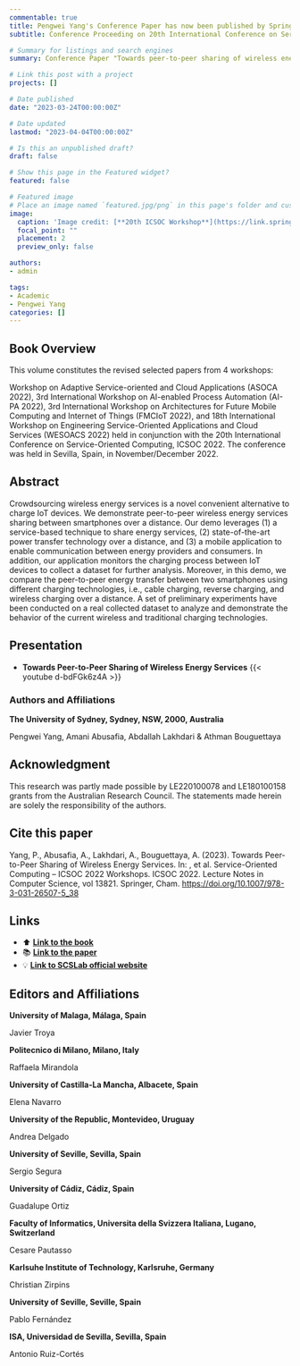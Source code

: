 ```yaml
---
commentable: true
title: Pengwei Yang's Conference Paper has now been published by Springer.
subtitle: Conference Proceeding on 20th International Conference on Service-Oriented Computing.

# Summary for listings and search engines
summary: Conference Paper "Towards peer-to-peer sharing of wireless energy services" has now been published by Springer.

# Link this post with a project
projects: []

# Date published
date: "2023-03-24T00:00:00Z"

# Date updated
lastmod: "2023-04-04T00:00:00Z"

# Is this an unpublished draft?
draft: false

# Show this page in the Featured widget?
featured: false

# Featured image
# Place an image named `featured.jpg/png` in this page's folder and customize its options here.
image:
  caption: 'Image credit: [**20th ICSOC Workshop**](https://link.springer.com/book/10.1007/978-3-031-26507-5)'
  focal_point: ""
  placement: 2
  preview_only: false

authors:
- admin

tags:
- Academic
- Pengwei Yang
categories: []
---
```


## Book Overview

This volume constitutes the revised selected papers from 4 workshops: 

Workshop on Adaptive Service-oriented and Cloud Applications (ASOCA 2022), 3rd International Workshop on AI-enabled Process Automation (AI-PA 2022),  3rd International Workshop on Architectures for Future Mobile Computing and Internet of Things (FMCIoT 2022), and 18th International Workshop on Engineering Service-Oriented Applications and Cloud Services (WESOACS 2022) held in conjunction with the 20th International Conference on Service-Oriented Computing, ICSOC 2022. The conference was held in Sevilla, Spain, in November/December 2022.

## Abstract

Crowdsourcing wireless energy services is a novel convenient alternative to charge IoT devices. We demonstrate peer-to-peer wireless energy services sharing between smartphones over a distance. Our demo leverages (1) a service-based technique to share energy services, (2) state-of-the-art power transfer technology over a distance, and (3) a mobile application to enable communication between energy providers and consumers. In addition, our application monitors the charging process between IoT devices to collect a dataset for further analysis. Moreover, in this demo, we compare the peer-to-peer energy transfer between two smartphones using different charging technologies, i.e., cable charging, reverse charging, and wireless charging over a distance. A set of preliminary experiments have been conducted on a real collected dataset to analyze and demonstrate the behavior of the current wireless and traditional charging technologies.

## Presentation
        
- **Towards Peer-to-Peer Sharing of Wireless Energy Services**
{{< youtube d-bdFGk6z4A >}}

### Authors and Affiliations

**The University of Sydney, Sydney, NSW, 2000, Australia**

Pengwei Yang, Amani Abusafia, Abdallah Lakhdari & Athman Bouguettaya

## Acknowledgment

This research was partly made possible by LE220100078 and LE180100158 grants from the Australian Research Council. The statements made herein are solely the responsibility of the authors.

## Cite this paper

Yang, P., Abusafia, A., Lakhdari, A., Bouguettaya, A. (2023). Towards Peer-to-Peer Sharing of Wireless Energy Services. In: , et al. Service-Oriented Computing – ICSOC 2022 Workshops. ICSOC 2022. Lecture Notes in Computer Science, vol 13821. Springer, Cham. https://doi.org/10.1007/978-3-031-26507-5_38

## Links

- ⬆️ [**Link to the book**](https://link.springer.com/book/10.1007/978-3-031-26507-5)
- 📚 [**Link to the paper**](https://doi.org/10.1007/978-3-031-26507-5_38)
- 💡 [**Link to SCSLab official website**](http://scslab.net/)

## Editors and Affiliations

**University of Malaga, Málaga, Spain**

Javier Troya

**Politecnico di Milano, Milano, Italy**

Raffaela Mirandola

**University of Castilla-La Mancha, Albacete, Spain**

Elena Navarro

**University of the Republic, Montevideo, Uruguay**

Andrea Delgado

**University of Seville, Sevilla, Spain**

Sergio Segura

**University of Cádiz, Cádiz, Spain**

Guadalupe Ortiz

**Faculty of Informatics, Universita della Svizzera Italiana, Lugano, Switzerland**

Cesare Pautasso

**Karlsuhe Institute of Technology, Karlsruhe, Germany**

Christian Zirpins

**University of Seville, Seville, Spain**

Pablo Fernández

**ISA, Universidad de Sevilla, Sevilla, Spain**

Antonio Ruiz-Cortés

